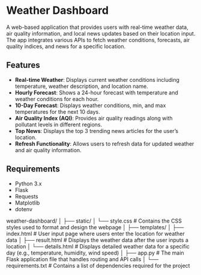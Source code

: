 # Weather Dashboard
A web-based application that provides users with real-time weather data, air quality information, and local news updates based on their location input. The app integrates various APIs to fetch weather conditions, forecasts, air quality indices, and news for a specific location.

## Features
- **Real-time Weather**: Displays current weather conditions including temperature, weather description, and location name.
- **Hourly Forecast**: Shows a 24-hour forecast with temperature and weather conditions for each hour.
- **10-Day Forecast**: Displays weather conditions, min, and max temperatures for the next 10 days.
- **Air Quality Index (AQI)**: Provides air quality readings along with pollutant levels in different regions.
- **Top News**: Displays the top 3 trending news articles for the user’s location.
- **Refresh Functionality**: Allows users to refresh data for updated weather and air quality information.

## Requirements
- Python 3.x
- Flask
- Requests
- Matplotlib
- dotenv

weather-dashboard/ │ ├── static/ │ └── style.css # Contains the CSS styles used to format and design the webpage │ ├── templates/ │ ├── index.html # User input page where users enter the location for weather data │ ├── result.html # Displays the weather data after the user inputs a location │ └── details.html # Displays detailed weather data for a specific day (e.g., temperature, humidity, wind speed) │ ├── app.py # The main Flask application file that handles routing and API calls │ └── requirements.txt # Contains a list of dependencies required for the project
